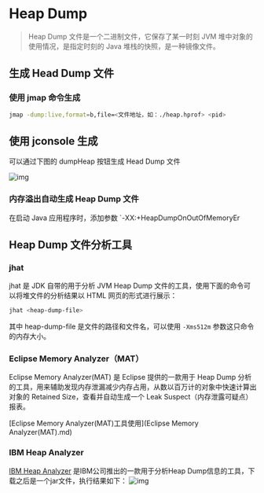# Heap Dump

> Heap Dump 文件是一个二进制文件，它保存了某一时刻 JVM 堆中对象的使用情况，是指定时刻的 Java 堆栈的快照，是一种镜像文件。

## 生成 Head Dump 文件

### 使用 jmap 命令生成

```sh
jmap -dump:live,format=b,file=<文件地址，如：./heap.hprof> <pid>
```

## 使用 jconsole 生成

可以通过下图的 dumpHeap 按钮生成 Head Dump 文件

![img](D:\superz\BigData-A-Question\JVM\HeadDump\images\11196780-581da91751fb4477.webp)

### 内存溢出自动生成 Heap Dump 文件

在启动 Java 应用程序时，添加参数 `-XX:+HeapDumpOnOutOfMemoryEr

## Heap Dump 文件分析工具

### jhat

jhat 是 JDK 自带的用于分析 JVM Heap Dump 文件的工具，使用下面的命令可以将堆文件的分析结果以 HTML 网页的形式进行展示：

```sh
jhat <heap-dump-file>
```

其中 heap-dump-file 是文件的路径和文件名，可以使用 `-Xms512m` 参数这只命令的内存大小。

### Eclipse Memory Analyzer（MAT）

Eclipse Memory Analyzer(MAT) 是 Eclipse 提供的一款用于 Heap Dump 分析的工具，用来辅助发现内存泄漏减少内存占用，从数以百万计的对象中快速计算出对象的 Retained Size，查看并自动生成一个 Leak Suspect（内存泄露可疑点）报表。

[Eclipse Memory Analyzer(MAT)工具使用](Eclipse Memory Analyzer(MAT).md) 

### IBM Heap Analyzer

[IBM Heap Analyzer](https://www.ibm.com/developerworks/community/alphaworks/tech/heapanalyzer) 是IBM公司推出的一款用于分析Heap Dump信息的工具，下载之后是一个jar文件，执行结果如下：
![img](D:\superz\BigData-A-Question\JVM\HeadDump\images\9ab49abb09fb99a66bf2612989e630c2.png)